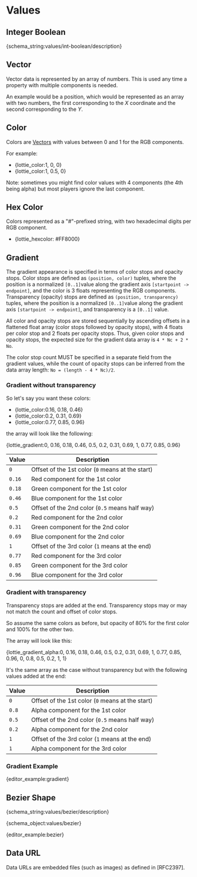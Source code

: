 # Values

<h2 id="int-boolean">Integer Boolean</h2>

{schema_string:values/int-boolean/description}

<h2 id="vector">Vector</h2>

Vector data is represented by an array of numbers.
This is used any time a property with multiple components is needed.

An example would be a position, which would be represented as an array
with two numbers, the first corresponding to the _X_ coordinate and the
second corresponding to the _Y_.

<h2 id="color">Color</h2>

Colors are [Vectors](#vector) with values between 0 and 1 for the RGB components.

For example:

* {lottie_color:1, 0, 0}
* {lottie_color:1, 0.5, 0}

Note: sometimes you might find color values with 4 components (the 4th being alpha)
but most players ignore the last component.

<h2 id="hexcolor">Hex Color</h2>
Colors represented as a "#"-prefixed string, with two hexadecimal digits per
RGB component.

* {lottie_hexcolor: #FF8000}

<h2 id="gradient">Gradient</h2>

The gradient appearance is specified in terms of color stops and opacity stops.
Color stops are defined as `(position, color)` tuples, where the position is a normalized `[0..1]`value along the gradient axis `[startpoint -> endpoint]`, and the color is 3 floats representing the RGB components. Transparency (opacity) stops are defined as `(position, transparency)` tuples, where the position is a normalized `[0..1]`value along the gradient axis `[startpoint -> endpoint]`, and transparency is a `[0..1]` value.

All color and opacity stops are stored sequentially by ascending offsets in a flattened float array (color stops followed by opacity stops), with 4 floats per color stop and 2 floats per opacity stops. Thus, given color stops and opacity stops, the expected size for the gradient data array is `4 * Nc + 2 * No`.

The color stop count MUST be specified in a separate field from the gradient values, while the count of opacity stops can be inferred from the data array length: `No = (length - 4 * Nc)/2`.

<h3>Gradient without transparency</h3>

So let's say you want these colors:

* {lottie_color:0.16, 0.18, 0.46}
* {lottie_color:0.2, 0.31, 0.69}
* {lottie_color:0.77, 0.85, 0.96}

the array will look like the following:

{lottie_gradient:0, 0.16, 0.18, 0.46, 0.5, 0.2, 0.31, 0.69, 1, 0.77, 0.85, 0.96}

| Value     | Description |
|-----------|---|
| `0`       | Offset of the 1st color (`0` means at the start) |
| `0.16`    | Red component for the 1st color |
| `0.18`    | Green component for the 1st color |
| `0.46`    | Blue component for the 1st color |
| `0.5`     | Offset of the 2nd color (`0.5` means half way) |
| `0.2`     | Red component for the 2nd color |
| `0.31`    | Green component for the 2nd color |
| `0.69`    | Blue component for the 2nd color |
| `1`       | Offset of the 3rd color (`1` means at the end) |
| `0.77`    | Red component for the 3rd color |
| `0.85`    | Green component for the 3rd color |
| `0.96`    | Blue component for the 3rd color |

<h3>Gradient with transparency</h3>

Transparency stops are added at the end. Transparency stops may or may
not match the count and offset of color stops.

So assume the same colors as before, but opacity of 80% for the first color and 100% for the other two.

The array will look like this:

{lottie_gradient_alpha:0, 0.16, 0.18, 0.46, 0.5, 0.2, 0.31, 0.69, 1, 0.77, 0.85, 0.96, 0, 0.8, 0.5, 0.2, 1, 1}

It's the same array as the case without transparency but with the following values added at the end:


| Value     | Description |
|-----------|---|
| `0`       | Offset of the 1st color (`0` means at the start) |
| `0.8`     | Alpha component for the 1st color |
| `0.5`     | Offset of the 2nd color (`0.5` means half way) |
| `0.2`     | Alpha component for the 2nd color |
| `1`       | Offset of the 3rd color (`1` means at the end) |
| `1`       | Alpha component for the 3rd color |

<h3 class="print-site-plugin-ignore">Gradient Example</h3>

{editor_example:gradient}

<h2 id="bezier">Bezier Shape</h2>

{schema_string:values/bezier/description}

{schema_object:values/bezier}

{editor_example:bezier}

<h2 id="data-url">Data URL</h2>

Data URLs are embedded files (such as images) as defined in [RFC2397].
